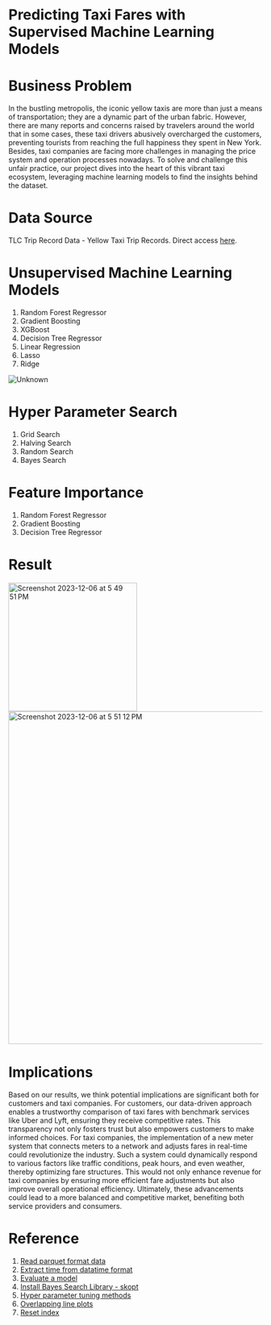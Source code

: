 # Predicting Taxi Fares with Supervised Machine Learning Models
# Business Problem
In the bustling metropolis, the iconic yellow taxis are more than just a means of transportation; they are a dynamic part of the urban fabric. However, there are many reports and concerns raised by travelers around the world that in some cases, these taxi drivers abusively overcharged the customers, preventing tourists from reaching the full happiness they spent in New York. Besides, taxi companies are facing more challenges in managing the price system and operation processes nowadays. To solve and challenge this unfair practice, our project dives into the heart of this vibrant taxi ecosystem, leveraging machine learning models to find the insights behind the dataset.


# Data Source 
TLC Trip Record Data - Yellow Taxi Trip Records. Direct access [here](https://www.nyc.gov/site/tlc/about/tlc-trip-record-data.page).


# Unsupervised Machine Learning Models
1. Random Forest Regressor
2. Gradient Boosting
3. XGBoost
4. Decision Tree Regressor
5. Linear Regression
6. Lasso
7. Ridge

![Unknown](https://github.com/Unice-YuFang/Taxi_Fare_Prediction/assets/74975816/4f4c119d-88b5-4847-9893-e8ae6964e6e2)



# Hyper Parameter Search
1. Grid Search
2. Halving Search
3. Random Search
4. Bayes Search


# Feature Importance
1. Random Forest Regressor
2. Gradient Boosting
3. Decision Tree Regressor


# Result
<img width="255" alt="Screenshot 2023-12-06 at 5 49 51 PM" src="https://github.com/Unice-YuFang/Taxi_Fare_Prediction/assets/74975816/c09a2455-f9d2-4cd7-ba90-8a637b6b969a">


<img width="660" alt="Screenshot 2023-12-06 at 5 51 12 PM" src="https://github.com/Unice-YuFang/Taxi_Fare_Prediction/assets/74975816/f1e2f337-6206-47e5-83b6-c36e2205278f">


# Implications
Based on our results, we think potential implications are significant both for customers and taxi companies. For customers, our data-driven approach enables a trustworthy comparison of taxi fares with benchmark services like Uber and Lyft, ensuring they receive competitive rates. This transparency not only fosters trust but also empowers customers to make informed choices. For taxi companies, the implementation of a new meter system that connects meters to a network and adjusts fares in real-time could revolutionize the industry. Such a system could dynamically respond to various factors like traffic conditions, peak hours, and even weather, thereby optimizing fare structures. This would not only enhance revenue for taxi companies by ensuring more efficient fare adjustments but also improve overall operational efficiency. Ultimately, these advancements could lead to a more balanced and competitive market, benefiting both service providers and consumers.


# Reference
1. [Read parquet format data](https://www.nyc.gov/assets/tlc/downloads/pdf/working_parquet_format.pdf)
2. [Extract time from datatime format](https://pandas.pydata.org/docs/reference/api/pandas.Series.dt.hour.html)
3. [Evaluate a model](https://zhuanlan.zhihu.com/p/624855556)
4. [Install Bayes Search Library - skopt ](https://www.roseindia.net/answers/viewqa/pythonquestions/222078-ModuleNotFoundError-No-module-named-skopt.html)
5. [Hyper parameter tuning methods](https://towardsdatascience.com/bayesian-optimization-for-hyperparameter-tuning-how-and-why-655b0ee0b399)
6. [Overlapping line plots](https://blog.51cto.com/u_16175490/7440021)
7. [Reset index](https://blog.enterprisedna.co/pandas-drop-index/)
